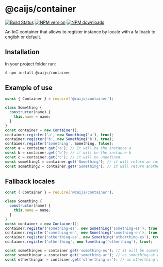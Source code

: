 # @caijs/container

[![Build Status](https://travis-ci.com/CAI-js/container.svg?branch=master)](https://travis-ci.com/CAI-js/container)
[![NPM version](https://img.shields.io/npm/v/@caijs/container.svg?style=flat)](https://www.npmjs.com/package/@caijs/container)
[![NPM downloads](https://img.shields.io/npm/dm/@caijs/container.svg?style=flat)](https://www.npmjs.com/package/@caijs/container)

An IoC container that allows to register instance by locale with a fallback to english or default. 

## Installation

In your project folder run:

```bash
$ npm install @caijs/container
```

## Example of use

```javascript
const { Container } = require('@caijs/container');

class Something {
  constructor(name) {
    this.name = name;
  }
}
const container = new Container();
container.register('a', new Something('a'), true);
container.register('b', new Something('b'), true);
container.register('Something', Something, false);
const a = container.get('a'); // It will be the instance a
const b = container.get('b'); // it will be the instance b
const c = container.get('c'); // it will be undefined
const something1 = container.get('Something'); // it will return an instance of Something
const something2 = container.get('Something'); // it will return another instance of Something
```

## Fallback locales
```javascript
const { Container } = require('@caijs/container');

class Something {
  constructor(name) {
    this.name = name;
  }
}
const container = new Container();
container.register('something-es', new Something('something-es'), true);
container.register('something-en', new Something('something-en'), true);
container.register('otherthing-es', new Something('otherthing-es'), true);
container.register('otherthing', new Something('otherthing'), true);

const somethinges = container.get('something-es'); // it will be something-es
const somethingar = container.get('something-ar'); // as something-ar does not exists, it return something-en
const otherthingar = container.get('otherthing-ar'); // as otherthing-ar does not exists, neither otherthing-en, return otherthing
```
